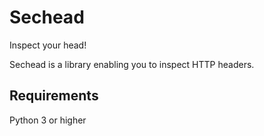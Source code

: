 # Sechead
Inspect your head!

Sechead is a library enabling you to inspect HTTP headers.

## Requirements
Python 3 or higher

